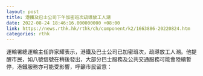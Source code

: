 ```yaml
---
layout: post
title: 港鐵及巴士公司下午加密班次疏導放工人潮
date: 2022-08-24 18:46:16.000000000 +08:00
link: https://news.rthk.hk/rthk/ch/component/k2/1663886-20220824.htm
categories: rthk
---
```


運輸署總運輸主任許家耀表示，港鐵及巴士公司已加密班次，疏導放工人潮。他提醒市民，如八號信號在稍後發出，大部分巴士服務及公共交通服務可能會陸續暫停，港鐵服務亦可能受影響，呼籲市民留意：

